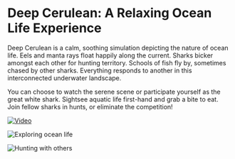 # Deep Cerulean: A Relaxing Ocean Life Experience

Deep Cerulean is a calm, soothing simulation depicting the nature of ocean life. Eels and manta rays float happily along the current. Sharks bicker amongst each other for hunting territory. Schools of fish fly by, sometimes chased by other sharks. Everything responds to another in this interconnected underwater landscape.

You can choose to watch the serene scene or participate yourself as the great white shark. Sightsee aquatic life first-hand and grab a bite to eat. Join fellow sharks in hunts, or eliminate the competition!

[![Video](https://i.imgur.com/nRJ5FJi.png)](https://youtu.be/nY0dQdIIVDk)

![Exploring ocean life](https://challengepost-s3-challengepost.netdna-ssl.com/photos/production/software_photos/000/611/422/datas/gallery.jpg)

![Hunting with others](https://challengepost-s3-challengepost.netdna-ssl.com/photos/production/software_photos/000/611/425/datas/gallery.jpg)
